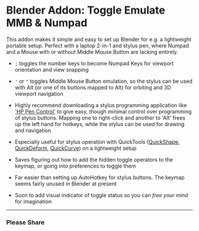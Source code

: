 # Blender Addon: Toggle Emulate MMB & Numpad

<!-- # toggle_emulate_mmb_numpad -->
This addon makes it simple and easy to set up Blender for e.g. a lightweight portable setup. Perfect with a laptop 2-in-1 and stylus pen, where Numpad and a Mouse with or without Middle Mouse Button are lacking entirely.


- `;` toggles the number keys to become Numpad Keys for viewport orientation and view snapping
- `'` or `"` toggles Middle Mouse Button emulation, so the stylus can be used with Alt (or one of its buttons mapped to Alt) for orbiting and 3D viewport navigation

- Highly recommend downloading a stylus programming application like ['HP Pen Control'](https://www.microsoft.com/store/productId/9PJ3VGVQ4NMP) to give easy, though minimal control over programming of stylus buttons. Mapping one to right-click and another to 'Alt' frees up the left hand for hotkeys, while the stylus can be used for drawing and navigation

- Especially useful for stylus operation with QuickTools ([QuickShape](https://gumroad.com/jamajurabaev#tOWta), [QuickDeform](https://gumroad.com/alksndr), [QuickCurve](https://gumroad.com/jamajurabaev#EmBrX)) on a lightweight setup

- Saves figuring out how to add the hidden toggle operators to the keymap, or going into preferences to toggle them

- Far easier than setting up AutoHotkey for stylus buttons. The keymap seems fairly unused in Blender at present

- Soon to add visual indicator of toggle status so you can *free your mind* for imagination

-------------------------------------------------------------------------

### Please Share